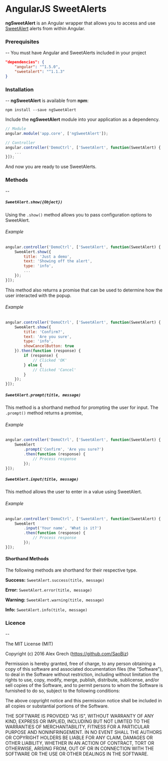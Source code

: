 # AngularJS SweetAlerts
**ngSweetAlert** is an Angular wrapper that allows you to access and use [SweetAlert](https://github.com/t4t5/sweetalert) alerts from within Angular.

### Prerequisites
--
You must have Angular and SweetAlerts included in your project
```json
"dependencies": {
    "angular": "^1.5.0",
    "sweetalert": "^1.1.3"
}
```

### Installation
--
**ngSweetAlert** is available from **npm**:
```
npm install --save ngSweetAlert
```
Include the **ngSweetAlert** module into your application as a dependency.
```javascript
// Module
angular.module('app.core', ['ngSweetAlert']);

// Controller
angular.controller('DemoCtrl', ['SweetAlert', function(SweetAlert) {
    ...
}]);
```
And now you are ready to use SweetAlerts.

### Methods
--
##### `SweetAlert.show({Object})`
Using the `.show()` method allows you to pass configuration options to SweetAlert.
###### Example
```javascript
angular.controller('DemoCtrl', ['SweetAlert', function(SweetAlert) {
    SweeAlert.show({
        title: 'Just a demo',
        text: 'Showing off the alert',
        type: 'info',
        ...
    });
}]);
```
This method also returns a promise that can be used to determine how the user interacted with the popup.
###### Example
```javascript
angular.controller('DemoCtrl', ['SweetAlert', function(SweetAlert) {
    SweeAlert.show({
        title: 'Confirm?',
        text: 'Are you sure',
        type: 'info',
        showCancelButton: true
    }).then(function (response) {
        if (response) {
            // Clicked 'OK'
        } else {
            // Clicked 'Cancel'
        }
    });
}]);
```

##### `SweetAlert.prompt(title, message)`
This method is a shorthand method for prompting the user for input. The `.prompt()` method returns a promise,
###### Example
```javascript
angular.controller('DemoCtrl', ['SweetAlert', function(SweetAlert) {
    SweeAlert
        .prompt('Confirm', 'Are you sure?')
        .then(function (response) {
            // Process response
        });
}]);
```

##### `SweetAlert.input(title, message)`
This method allows the user to enter in a value using SweetAlert.
###### Example
```javascript
angular.controller('DemoCtrl', ['SweetAlert', function(SweetAlert) {
    SweeAlert
        .input('Your name', 'What is it?')
        .then(function (response) {
            // Process response
        });
}]);
```

#### Shorthand Methods
The following methods are shorthand for their respective type.

**Success:** `SweetAlert.success(title, message)`

**Error:** `SweetAlert.error(title, message)`

**Warning:** `SweetAlert.warning(title, message)`

**Info:** `SweetAlert.info(title, message)`

### Licence
--

The MIT License (MIT)

Copyright (c) 2016 Alex Grech (https://github.com/SaoBiz)

Permission is hereby granted, free of charge, to any person obtaining a copy
of this software and associated documentation files (the "Software"), to deal
in the Software without restriction, including without limitation the rights
to use, copy, modify, merge, publish, distribute, sublicense, and/or sell
copies of the Software, and to permit persons to whom the Software is
furnished to do so, subject to the following conditions:

The above copyright notice and this permission notice shall be included in all
copies or substantial portions of the Software.

THE SOFTWARE IS PROVIDED "AS IS", WITHOUT WARRANTY OF ANY KIND, EXPRESS OR
IMPLIED, INCLUDING BUT NOT LIMITED TO THE WARRANTIES OF MERCHANTABILITY,
FITNESS FOR A PARTICULAR PURPOSE AND NONINFRINGEMENT. IN NO EVENT SHALL THE
AUTHORS OR COPYRIGHT HOLDERS BE LIABLE FOR ANY CLAIM, DAMAGES OR OTHER
LIABILITY, WHETHER IN AN ACTION OF CONTRACT, TORT OR OTHERWISE, ARISING FROM,
OUT OF OR IN CONNECTION WITH THE SOFTWARE OR THE USE OR OTHER DEALINGS IN THE
SOFTWARE.